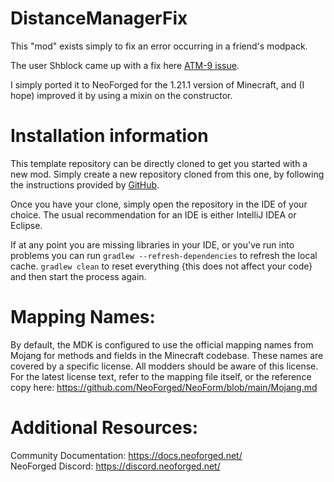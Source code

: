 # DistanceManagerFix

This "mod" exists simply to fix an error occurring in a friend's modpack.

The user Shblock came up with a fix here [ATM-9 issue](https://github.com/AllTheMods/ATM-9/issues/406#issuecomment-1894603547).

I simply ported it to NeoForged for the 1.21.1 version of Minecraft, and (I hope) improved it by using a mixin on the constructor.


Installation information
=======

This template repository can be directly cloned to get you started with a new
mod. Simply create a new repository cloned from this one, by following the
instructions provided
by [GitHub](https://docs.github.com/en/repositories/creating-and-managing-repositories/creating-a-repository-from-a-template).

Once you have your clone, simply open the repository in the IDE of your choice. The usual recommendation for an IDE is
either IntelliJ IDEA or Eclipse.

If at any point you are missing libraries in your IDE, or you've run into problems you can
run `gradlew --refresh-dependencies` to refresh the local cache. `gradlew clean` to reset everything
{this does not affect your code} and then start the process again.

Mapping Names:
============
By default, the MDK is configured to use the official mapping names from Mojang for methods and fields
in the Minecraft codebase. These names are covered by a specific license. All modders should be aware of this
license. For the latest license text, refer to the mapping file itself, or the reference copy here:
https://github.com/NeoForged/NeoForm/blob/main/Mojang.md

Additional Resources:
==========
Community Documentation: https://docs.neoforged.net/  
NeoForged Discord: https://discord.neoforged.net/
